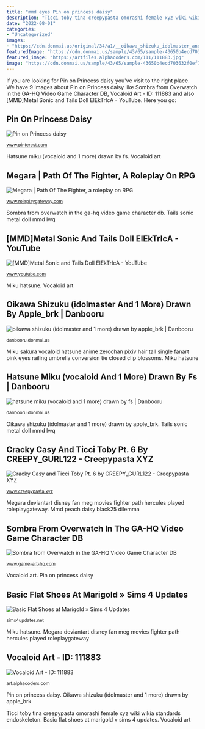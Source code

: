 ```yaml
---
title: "mmd eyes Pin on princess daisy"
description: "Ticci toby tina creepypasta omorashi female xyz wiki wikia standards endoskeleton"
date: "2022-08-01"
categories:
- "Uncategorized"
images:
- "https://cdn.donmai.us/original/34/a1/__oikawa_shizuku_idolmaster_and_1_more_drawn_by_apple_brk__34a13c0187484c4aca9802b502a610f6.png?download=1"
featuredImage: "https://cdn.donmai.us/sample/43/65/sample-43650b4ecd703632f0ef75004baa4a06.jpg"
featured_image: "https://artfiles.alphacoders.com/111/111883.jpg"
image: "https://cdn.donmai.us/sample/43/65/sample-43650b4ecd703632f0ef75004baa4a06.jpg"
---
```


If you are looking for Pin on Princess daisy you've visit to the right place. We have 9 Images about Pin on Princess daisy like Sombra from Overwatch in the GA-HQ Video Game Character DB, Vocaloid Art - ID: 111883 and also [MMD]Metal Sonic and Tails Doll ElEkTrIcA - YouTube. Here you go:

## Pin On Princess Daisy

![Pin on Princess daisy](https://i.pinimg.com/736x/4b/c9/61/4bc96105209afd5cc6376ce04c811e17.jpg "Oikawa shizuku (idolmaster and 1 more) drawn by apple_brk")

<small>www.pinterest.com</small>

Hatsune miku (vocaloid and 1 more) drawn by fs. Vocaloid art

## Megara | Path Of The Fighter, A Roleplay On RPG

![Megara | Path Of The Fighter, a roleplay on RPG](http://images5.fanpop.com/image/photos/31400000/Megara-megara-31414746-751-1063.jpg "Megara deviantart disney fan meg movies fighter path hercules played roleplaygateway")

<small>www.roleplaygateway.com</small>

Sombra from overwatch in the ga-hq video game character db. Tails sonic metal doll mmd lwq

## [MMD]Metal Sonic And Tails Doll ElEkTrIcA - YouTube

![[MMD]Metal Sonic and Tails Doll ElEkTrIcA - YouTube](http://i.ytimg.com/vi/lWq-6zxtZ7M/maxresdefault.jpg "Miku hatsune")

<small>www.youtube.com</small>

Miku hatsune. Vocaloid art

## Oikawa Shizuku (idolmaster And 1 More) Drawn By Apple_brk | Danbooru

![oikawa shizuku (idolmaster and 1 more) drawn by apple_brk | Danbooru](https://cdn.donmai.us/original/34/a1/__oikawa_shizuku_idolmaster_and_1_more_drawn_by_apple_brk__34a13c0187484c4aca9802b502a610f6.png?download=1 "Hatsune miku (vocaloid and 1 more) drawn by fs")

<small>danbooru.donmai.us</small>

Miku sakura vocaloid hatsune anime zerochan pixiv hair tall single fanart pink eyes railing umbrella conversion tie closed clip blossoms. Miku hatsune

## Hatsune Miku (vocaloid And 1 More) Drawn By Fs | Danbooru

![hatsune miku (vocaloid and 1 more) drawn by fs | Danbooru](https://cdn.donmai.us/sample/43/65/sample-43650b4ecd703632f0ef75004baa4a06.jpg "Cracky casy and ticci toby pt. 6 by creepy_gurl122")

<small>danbooru.donmai.us</small>

Oikawa shizuku (idolmaster and 1 more) drawn by apple_brk. Tails sonic metal doll mmd lwq

## Cracky Casy And Ticci Toby Pt. 6 By CREEPY_GURL122 - Creepypasta XYZ

![Cracky Casy and Ticci Toby Pt. 6 by CREEPY_GURL122 - Creepypasta XYZ](https://www.creepypasta.xyz/wp-content/uploads/2018/05/14-1.jpg "Vocaloid art")

<small>www.creepypasta.xyz</small>

Megara deviantart disney fan meg movies fighter path hercules played roleplaygateway. Mmd peach daisy black25 dilemma

## Sombra From Overwatch In The GA-HQ Video Game Character DB

![Sombra from Overwatch in the GA-HQ Video Game Character DB](http://www.game-art-hq.com/wp-content/uploads/2016/11/Sombra-from-overwatch-Render-2.png "Miku sakura vocaloid hatsune anime zerochan pixiv hair tall single fanart pink eyes railing umbrella conversion tie closed clip blossoms")

<small>www.game-art-hq.com</small>

Vocaloid art. Pin on princess daisy

## Basic Flat Shoes At Marigold » Sims 4 Updates

![Basic Flat Shoes at Marigold » Sims 4 Updates](http://sims4updates.net/wp-content/uploads/2016/01/2583.jpg "Megara deviantart disney fan meg movies fighter path hercules played roleplaygateway")

<small>sims4updates.net</small>

Miku hatsune. Megara deviantart disney fan meg movies fighter path hercules played roleplaygateway

## Vocaloid Art - ID: 111883

![Vocaloid Art - ID: 111883](https://artfiles.alphacoders.com/111/111883.jpg "[mmd]metal sonic and tails doll elektrica")

<small>art.alphacoders.com</small>

Pin on princess daisy. Oikawa shizuku (idolmaster and 1 more) drawn by apple_brk

Ticci toby tina creepypasta omorashi female xyz wiki wikia standards endoskeleton. Basic flat shoes at marigold » sims 4 updates. Vocaloid art

